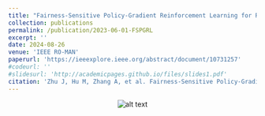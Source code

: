 ```yaml
---
title: "Fairness-Sensitive Policy-Gradient Reinforcement Learning for Reducing Bias in Robotic Assistance"
collection: publications
permalink: /publication/2023-06-01-FSPGRL
excerpt: ''
date: 2024-08-26
venue: 'IEEE RO-MAN'
paperurl: 'https://ieeexplore.ieee.org/abstract/document/10731257'
#codeurl: ''
#slidesurl: 'http://academicpages.github.io/files/slides1.pdf'
citation: 'Zhu J, Hu M, Zhang A, et al. Fairness-Sensitive Policy-Gradient Reinforcement Learning for Reducing Bias in Robotic Assistance[C]//2024 33rd IEEE International Conference on Robot and Human Interactive Communication (ROMAN). IEEE, 2024: 549-554.'
---
```


<div style="text-align: center;">
  <img src="../images/FSPGRL_teaser_roman24.png" alt="alt text">
</div>
